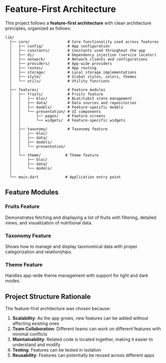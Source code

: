 # Feature-First Architecture

This project follows a **feature-first architecture** with clean architecture principles, organized as follows:

```
lib/
  ├── core/                 # Core functionality used across features
  │   ├── config/           # App configuration
  │   ├── constants/        # Constants used throughout the app
  │   ├── di/               # Dependency injection (service locator)
  │   ├── network/          # Network clients and configurations
  │   ├── providers/        # App-wide providers
  │   ├── routes/           # App routing
  │   ├── storage/          # Local storage implementations
  │   ├── style/            # Global styles, colors, themes
  │   └── utils/            # Utility functions
  │
  ├── features/             # Feature modules
  │   ├── fruits/           # Fruits feature
  │   │   ├── bloc/         # BLoC/Cubit state management 
  │   │   ├── data/         # Data sources and repositories
  │   │   ├── models/       # Feature-specific models
  │   │   └── presentation/ # UI components
  │   │       ├── pages/    # Feature screens
  │   │       └── widgets/  # Feature-specific widgets
  │   │
  │   ├── taxonomy/         # Taxonomy feature
  │   │   ├── bloc/
  │   │   ├── data/
  │   │   ├── models/
  │   │   └── presentation/
  │   │
  │   └── theme/           # Theme feature
  │       ├── bloc/
  │       ├── data/
  │       └── models/
  │
  └── main.dart            # Application entry point
```

## Feature Modules

### Fruits Feature
Demonstrates fetching and displaying a list of fruits with filtering, detailed views, and visualization of nutritional data.

### Taxonomy Feature
Shows how to manage and display taxonomical data with proper categorization and relationships.

### Theme Feature
Handles app-wide theme management with support for light and dark modes.

## Project Structure Rationale

The feature-first architecture was chosen because:

1. **Scalability**: As the app grows, new features can be added without affecting existing ones
2. **Team Collaboration**: Different teams can work on different features with minimal conflicts
3. **Maintainability**: Related code is located together, making it easier to understand and modify
4. **Testing**: Features can be tested in isolation
5. **Reusability**: Features can potentially be reused across different apps
